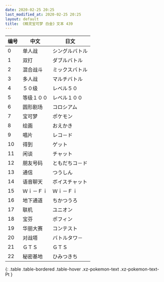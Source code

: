 ```yaml
---
date: 2020-02-25 20:25
last_modified_at: 2020-02-25 20:25
layout: default
title: 《精灵宝可梦 白金》文本 439
---
```

| 编号 | 中文 | 日文 |
| ---- | ---- | ---- |
| 0 | 单人战 | シングルバトル |
| 1 | 双打 | ダブルバトル |
| 2 | 混合战斗 | ミックスバトル |
| 3 | 多人战 | マルチバトル |
| 4 | ５０级 | レベル５０ |
| 5 | 等级１００ | レベル１００ |
| 6 | 圆形剧场 | コロシアム |
| 7 | 宝可梦 | ポケモン |
| 8 | 绘画 | おえかき |
| 9 | 唱片 | レコ－ド |
| 10 | 得到 | ゲット |
| 11 | 闲谈 | チャット |
| 12 | 朋友号码 | ともだちコ－ド |
| 13 | 通信 | つうしん |
| 14 | 语音聊天 | ボイスチャット |
| 15 | Ｗｉ－Ｆｉ | Ｗｉ－Ｆｉ |
| 16 | 地下通道 | ちかつうろ |
| 17 | 联机 | ユニオン |
| 18 | 宝芬 | ポフィン |
| 19 | 华丽大赛 | コンテスト |
| 20 | 对战塔 | バトルタワ－ |
| 21 | ＧＴＳ | ＧＴＳ |
| 22 | 秘密基地 | ひみつきち |
{: .table .table-bordered .table-hover .xz-pokemon-text .xz-pokemon-text-Pt }